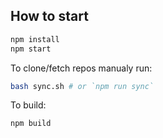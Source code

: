 ## How to start

```bash
npm install
npm start
```

To clone/fetch repos manualy run:

```bash
bash sync.sh # or `npm run sync`
```

To build:

```
npm build
```

